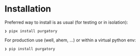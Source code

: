 # Installation

Preferred way to install is as usual (for testing or in isolation):

```console
❯ pipx install purgatory
```

For production use (well, ahem, ...) or within a virtual python env:

```console
❯ pip install purgatory
```
